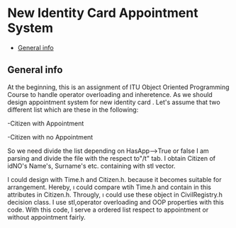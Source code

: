 # New Identity Card Appointment System
* [General info](#general-info)

## General info
At the beginning, this is an assignment of ITU Object Oriented Programming Course to handle operator overloading and inheretence. As we should design appointment system for new identity card . Let's assume that two different list
which are these in the following:
 
 -Citizen with Appointment 
  
 -Citizen with no Appointment

So we need divide the list depending on HasApp-->True or false
I am parsing and divide the file with the respect to"/t" tab. I obtain Citizen of idNO's Name's, Surname's
etc. containing with stl vector.

I could design with Time.h and Citizen.h.  because it becomes suitable for arrangement. Hereby, ı could compare wtih
Time.h and contain in this attributes in Citizen.h. Througly, ı could use these object in CivilRegistry.h
decision class. I use stl,operator overloading and OOP properties with this code. With this code, I serve a ordered list respect to appointment or without appointment fairly.

